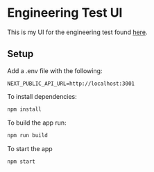 # Engineering Test UI

This is my UI for the engineering test found [here](https://github.com/ECliamb/engineering-test).



## Setup

Add a .env file with the following:

```env
NEXT_PUBLIC_API_URL=http://localhost:3001
```

To install dependencies:

```bash
npm install
```

To build the app run:

```bash
npm run build
```

To start the app

```bash
npm start
```
